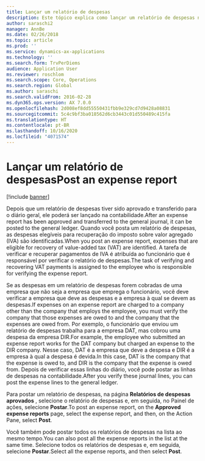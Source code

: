 ```yaml
---
title: Lançar um relatório de despesas
description: Este tópico explica como lançar um relatório de despesas na contabilidade.
author: saraschi2
manager: AnnBe
ms.date: 02/26/2018
ms.topic: article
ms.prod: ''
ms.service: dynamics-ax-applications
ms.technology: ''
ms.search.form: TrvPerDiems
audience: Application User
ms.reviewer: roschlom
ms.search.scope: Core, Operations
ms.search.region: Global
ms.author: saraschi
ms.search.validFrom: 2016-02-28
ms.dyn365.ops.version: AX 7.0.0
ms.openlocfilehash: 2d008ef8dd55550431fbb9e329cd7d9428a08831
ms.sourcegitcommit: 5c4c9bf3ba018562d6cb3443c01d550489c415fa
ms.translationtype: HT
ms.contentlocale: pt-BR
ms.lasthandoff: 10/16/2020
ms.locfileid: "4071574"
---
```

# <a name="post-an-expense-report"></a><span data-ttu-id="ec2a1-103">Lançar um relatório de despesas</span><span class="sxs-lookup"><span data-stu-id="ec2a1-103">Post an expense report</span></span>

[!include [banner](../includes/banner.md)]

<span data-ttu-id="ec2a1-104">Depois que um relatório de despesas tiver sido aprovado e transferido para o diário geral, ele poderá ser lançado na contabilidade.</span><span class="sxs-lookup"><span data-stu-id="ec2a1-104">After an expense report has been approved and transferred to the general journal, it can be posted to the general ledger.</span></span> <span data-ttu-id="ec2a1-105">Quando você posta um relatório de despesas, as despesas elegíveis para recuperação do imposto sobre valor agregado (IVA) são identificadas.</span><span class="sxs-lookup"><span data-stu-id="ec2a1-105">When you post an expense report, expenses that are eligible for recovery of value-added tax (VAT) are identified.</span></span> <span data-ttu-id="ec2a1-106">A tarefa de verificar e recuperar pagamentos de IVA é atribuída ao funcionário que é responsável por verificar o relatório de despesas.</span><span class="sxs-lookup"><span data-stu-id="ec2a1-106">The task of verifying and recovering VAT payments is assigned to the employee who is responsible for verifying the expense report.</span></span>

<span data-ttu-id="ec2a1-107">Se as despesas em um relatório de despesas forem cobradas de uma empresa que não seja a empresa que emprega o funcionário, você deve verificar a empresa que deve as despesas e a empresa à qual se devem as despesas.</span><span class="sxs-lookup"><span data-stu-id="ec2a1-107">If expenses on an expense report are charged to a company other than the company that employs the employee, you must verify the company that those expenses are owed to and the company that the expenses are owed from.</span></span> <span data-ttu-id="ec2a1-108">Por exemplo, o funcionário que enviou um relatório de despesas trabalha para a empresa DAT, mas cobrou uma despesa da empresa DIR.</span><span class="sxs-lookup"><span data-stu-id="ec2a1-108">For example, the employee who submitted an expense report works for the DAT company but charged an expense to the DIR company.</span></span> <span data-ttu-id="ec2a1-109">Nesse caso, DAT é a empresa que deve a despesa e DIR é a empresa à qual a despesa é devida.</span><span class="sxs-lookup"><span data-stu-id="ec2a1-109">In this case, DAT is the company that the expense is owed to, and DIR is the company that the expense is owed from.</span></span> <span data-ttu-id="ec2a1-110">Depois de verificar essas linhas do diário, você pode postar as linhas de despesas na contabilidade.</span><span class="sxs-lookup"><span data-stu-id="ec2a1-110">After you verify these journal lines, you can post the expense lines to the general ledger.</span></span>

<span data-ttu-id="ec2a1-111">Para postar um relatório de despesas, na página **Relatórios de despesas aprovados** , selecione o relatório de despesas e, em seguida, no Painel de ações, selecione **Postar**.</span><span class="sxs-lookup"><span data-stu-id="ec2a1-111">To post an expense report, on the **Approved expense reports** page, select the expense report, and then, on the Action Pane, select **Post**.</span></span>

<span data-ttu-id="ec2a1-112">Você também pode postar todos os relatórios de despesas na lista ao mesmo tempo.</span><span class="sxs-lookup"><span data-stu-id="ec2a1-112">You can also post all the expense reports in the list at the same time.</span></span> <span data-ttu-id="ec2a1-113">Selecione todos os relatórios de despesas e, em seguida, selecione **Postar**.</span><span class="sxs-lookup"><span data-stu-id="ec2a1-113">Select all the expense reports, and then select **Post**.</span></span>
